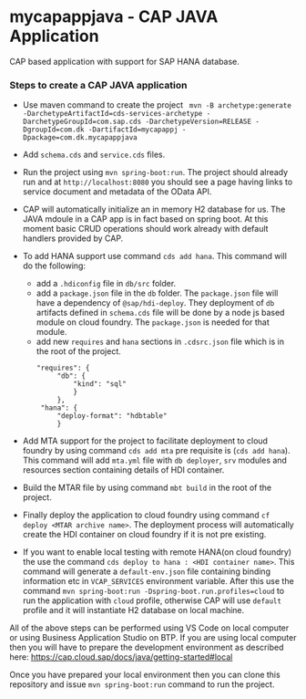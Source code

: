 # mycapappjava - CAP JAVA Application
CAP based application with support for SAP HANA database. 

### Steps to create a CAP JAVA application

* Use maven command to create the project 
   ```  mvn -B archetype:generate -DarchetypeArtifactId=cds-services-archetype -DarchetypeGroupId=com.sap.cds -DarchetypeVersion=RELEASE -DgroupId=com.dk -DartifactId=mycapappj -Dpackage=com.dk.mycapappjava ```

* Add `schema.cds` and `service.cds` files.

* Run the project using `mvn spring-boot:run`. The project should already run and at `http://localhost:8080` you should see a page having links to service document and metadata of the OData API.

* CAP will automatically initialize an in memory H2 database for us. The JAVA mdoule in a CAP app is in fact based on spring boot. At this moment basic CRUD operations should work already with default handlers provided by CAP.

* To add HANA support use command `cds add hana`. This command will do the following:
   * add a `.hdiconfig` file in `db/src` folder.
   * add a `package.json` file in the `db` folder. The `package.json` file will have a dependency of `@sap/hdi-deploy`. They deployment of `db` artifacts defined in `schema.cds` file will be done by a node js based module on cloud foundry. The `package.json` is needed for that module.
   * add new `requires` and `hana` sections in `.cdsrc.json` file which is in the root of the project.
       ``` 
       "requires": {
		    "db": {
		        "kind": "sql"
		        }
		    },
		"hana": {
		    "deploy-format": "hdbtable"
		    } 
        ```

* Add MTA support for the project to facilitate deployment to cloud foundry by using command `cds add mta` pre requisite is (`cds add hana`). This command will add `mta.yml` file with `db deployer`, `srv` modules and resources section containing details of HDI container.

* Build the MTAR file by using command `mbt build` in the root of the project.

* Finally deploy the application to cloud foundry using command `cf deploy <MTAR archive name>`. The deployment process will automatically create the HDI container on cloud foundry if it is not pre existing.

* If you want to enable local testing with remote HANA(on cloud foundry) the use the command `cds deploy to hana : <HDI container name>`. This command will generate a `default-env.json` file containing binding information etc in `VCAP_SERVICES` environment variable. After this use the command `mvn spring-boot:run -Dspring-boot.run.profiles=cloud` to run the application with `cloud` profile, otherwise CAP will use `default` profile and it will instantiate H2 database on local machine.


All of the above steps can be performed using VS Code on local computer or using Business Application Studio on BTP.
If you are using local computer then you will have to prepare the development environment as described here: https://cap.cloud.sap/docs/java/getting-started#local

Once you have prepared your local environment then you can clone this repository and issue `mvn spring-boot:run` command to run the project.







